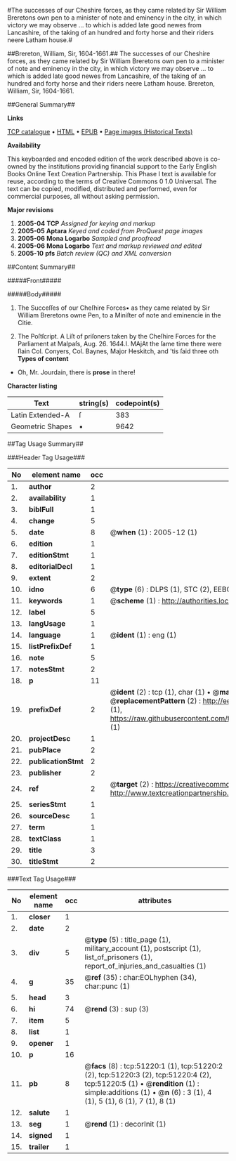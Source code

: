 #The successes of our Cheshire forces, as they came related by Sir William Breretons own pen to a minister of note and eminency in the city, in which victory we may observe ... to which is added late good newes from Lancashire, of the taking of an hundred and forty horse and their riders neere Latham house.#

##Brereton, William, Sir, 1604-1661.##
The successes of our Cheshire forces, as they came related by Sir William Breretons own pen to a minister of note and eminency in the city, in which victory we may observe ... to which is added late good newes from Lancashire, of the taking of an hundred and forty horse and their riders neere Latham house.
Brereton, William, Sir, 1604-1661.

##General Summary##

**Links**

[TCP catalogue](http://www.ota.ox.ac.uk/tcp/)  • 
[HTML](http://tei.it.ox.ac.uk/tcp/Texts-HTML/free/A29/A29309.html)  • 
[EPUB](http://tei.it.ox.ac.uk/tcp/Texts-EPUB/free/A29/A29309.epub) • 
[Page images (Historical Texts)](https://data.historicaltexts.jisc.ac.uk/view?pubId=eebo-11937463e&pageId=eebo-11937463e-51220-1)

**Availability**

This keyboarded and encoded edition of the
	       work described above is co-owned by the institutions
	       providing financial support to the Early English Books
	       Online Text Creation Partnership. This Phase I text is
	       available for reuse, according to the terms of Creative
	       Commons 0 1.0 Universal. The text can be copied,
	       modified, distributed and performed, even for
	       commercial purposes, all without asking permission.

**Major revisions**

1. __2005-04__ __TCP__ *Assigned for keying and markup*
1. __2005-05__ __Aptara__ *Keyed and coded from ProQuest page images*
1. __2005-06__ __Mona Logarbo__ *Sampled and proofread*
1. __2005-06__ __Mona Logarbo__ *Text and markup reviewed and edited*
1. __2005-10__ __pfs__ *Batch review (QC) and XML conversion*

##Content Summary##

#####Front#####

#####Body#####

1. The Succeſſes of our Cheſhire Forces▪
as they came related by Sir William Breretons
owne Pen, to a Miniſter of note and eminencie
in the Citie.

1. The Poſtſcript.
A Liſt of priſoners taken by the Cheſhire Forces for
the Parliament at Malpaſs, Aug. 26. 1644.I. MAjAt the ſame time there were ſlain Col. Conyers, Col.
Baynes, Major Heskitch, and 'tis ſaid three oth
**Types of content**

  * Oh, Mr. Jourdain, there is **prose** in there!

**Character listing**


|Text|string(s)|codepoint(s)|
|---|---|---|
|Latin Extended-A|ſ|383|
|Geometric Shapes|▪|9642|

##Tag Usage Summary##

###Header Tag Usage###

|No|element name|occ|attributes|
|---|---|---|---|
|1.|__author__|2||
|2.|__availability__|1||
|3.|__biblFull__|1||
|4.|__change__|5||
|5.|__date__|8| @__when__ (1) : 2005-12 (1)|
|6.|__edition__|1||
|7.|__editionStmt__|1||
|8.|__editorialDecl__|1||
|9.|__extent__|2||
|10.|__idno__|6| @__type__ (6) : DLPS (1), STC (2), EEBO-CITATION (1), OCLC (1), VID (1)|
|11.|__keywords__|1| @__scheme__ (1) : http://authorities.loc.gov/ (1)|
|12.|__label__|5||
|13.|__langUsage__|1||
|14.|__language__|1| @__ident__ (1) : eng (1)|
|15.|__listPrefixDef__|1||
|16.|__note__|5||
|17.|__notesStmt__|2||
|18.|__p__|11||
|19.|__prefixDef__|2| @__ident__ (2) : tcp (1), char (1)  •  @__matchPattern__ (2) : ([0-9\-]+):([0-9IVX]+) (1), (.+) (1)  •  @__replacementPattern__ (2) : http://eebo.chadwyck.com/downloadtiff?vid=$1&page=$2 (1), https://raw.githubusercontent.com/textcreationpartnership/Texts/master/tcpchars.xml#$1 (1)|
|20.|__projectDesc__|1||
|21.|__pubPlace__|2||
|22.|__publicationStmt__|2||
|23.|__publisher__|2||
|24.|__ref__|2| @__target__ (2) : https://creativecommons.org/publicdomain/zero/1.0/ (1), http://www.textcreationpartnership.org/docs/. (1)|
|25.|__seriesStmt__|1||
|26.|__sourceDesc__|1||
|27.|__term__|1||
|28.|__textClass__|1||
|29.|__title__|3||
|30.|__titleStmt__|2||


###Text Tag Usage###

|No|element name|occ|attributes|
|---|---|---|---|
|1.|__closer__|1||
|2.|__date__|2||
|3.|__div__|5| @__type__ (5) : title_page (1), military_account (1), postscript (1), list_of_prisoners (1), report_of_injuries_and_casualties (1)|
|4.|__g__|35| @__ref__ (35) : char:EOLhyphen (34), char:punc (1)|
|5.|__head__|3||
|6.|__hi__|74| @__rend__ (3) : sup (3)|
|7.|__item__|5||
|8.|__list__|1||
|9.|__opener__|1||
|10.|__p__|16||
|11.|__pb__|8| @__facs__ (8) : tcp:51220:1 (1), tcp:51220:2 (2), tcp:51220:3 (2), tcp:51220:4 (2), tcp:51220:5 (1)  •  @__rendition__ (1) : simple:additions (1)  •  @__n__ (6) : 3 (1), 4 (1), 5 (1), 6 (1), 7 (1), 8 (1)|
|12.|__salute__|1||
|13.|__seg__|1| @__rend__ (1) : decorInit (1)|
|14.|__signed__|1||
|15.|__trailer__|1||
